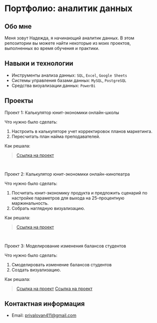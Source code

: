 # Портфолио: аналитик данных

## Обо мне 

Меня зовут Надежда, я начинающий аналитик данных. 
В этом репозитории вы можете найти некоторые из моих проектов, выполненных во время обучения и практики.

## Навыки и технологии
- Инструменты анализа данных: ``SQL``, ``Excel``, ``Google Sheets``
- Системы управления базами данных: ``MySQL``, ``PostgreSQL``
- Средства визуализации данных: ``PowerBi``

## Проекты
<p> Проект 1: Калькулятор юнит-экономики онлайн-школы</p>
<p>Что нужно было сделать:<p>
<ol>
  <li>Настроить в калькуляторе учет корректировок планов маркетинга.</li>
  <li>Пересчитать план найма преподавателей.</li>
</ol>

<p>Как решала: <p>


> <a href="https://docs.google.com/spreadsheets/d/1mPX5b7n4t_i82pCLDxieuQFLoDze9ue4UiWXJ7thWX0/edit?usp=sharing">Ссылка на проект</a>

</ol>
<br> 

<p> Проект 2: Калькулятор юнит-экономики онлайн-кинотеатра</p>
<p>Что нужно было сделать:<p>
<ol>
  <li>Посчитать юнит-экономику продукта и предложить сценарий по настройке параметров для выхода на 25-процентную маржинальность. </li>
  <li>Собрать  наглядную визуализацию.</li>
</ol>

<p>Как решала: <p>

> <a href="https://docs.google.com/spreadsheets/d/1hHtsqEfVvTF5uq__RgzgPZ1qtqq2ZaGR/edit?usp=sharing&ouid=100049990436152043860&rtpof=true&sd=true">Ссылка на проект</a>
 
 


<br> 
<p> Проект 3: Моделирование изменения балансов студентов </p>
<p>Что нужно было сделать:<p>
<ol>
  <li>Cмоделировать изменение балансов студентов</li>
  <li>Cоздать визуализацию.</li>
</ol>

<p>Как решала: <p>
  
> <a href="https://docs.google.com/spreadsheets/d/1OtMRaEMBBVHpfKQIFjXLjukvKAOp6X1H/edit?usp=sharing&ouid=100049990436152043860&rtpof=true&sd=true">Ссылка на проект</a>
> <a href="https://metabase.sky.pro/question/77929">Ссылка на проект</a>


## Контактная информация
- Email: privalovan411@gmail.com

